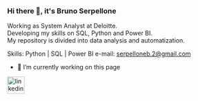### Hi there 👋, it's Bruno Serpellone
Working as System Analyst at Deloitte.<br>
Developing my skills on SQL, Python and Power BI. <br>
My repository is divided into data analysis and automatization.

Skills: Python | SQL | Power BI
e-mail: serpelloneb.2@gmail.com

- 🔭 I’m currently working on this page

[<img src='https://cdn.jsdelivr.net/npm/simple-icons@3.0.1/icons/linkedin.svg' alt='linkedin' height='40'>](https://www.linkedin.com/in/https://www.linkedin.com/in/brunoserp//)  
